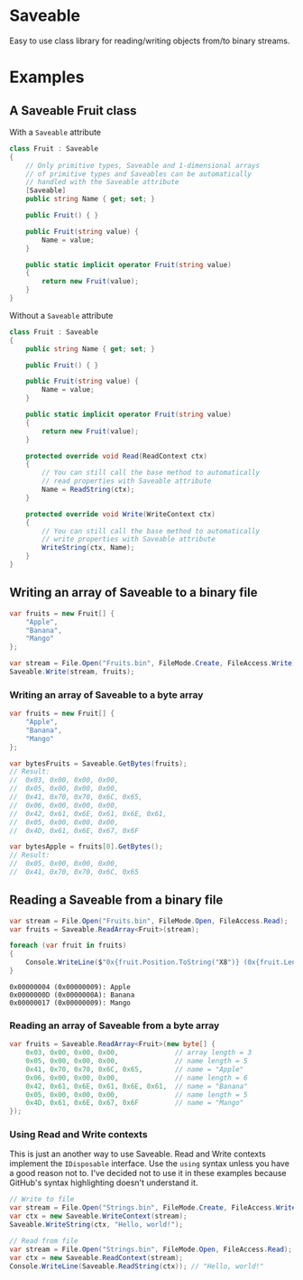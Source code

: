 # Saveable

Easy to use class library for reading/writing objects from/to binary streams.

# Examples

## A Saveable Fruit class

With a `Saveable` attribute

```cs
class Fruit : Saveable
{
    // Only primitive types, Saveable and 1-dimensional arrays
    // of primitive types and Saveables can be automatically
    // handled with the Saveable attribute
    [Saveable]
    public string Name { get; set; }

    public Fruit() { }

    public Fruit(string value) {
        Name = value;
    }

    public static implicit operator Fruit(string value)
    {
        return new Fruit(value);
    }
}
```

Without a `Saveable` attribute

```cs
class Fruit : Saveable
{
    public string Name { get; set; }

    public Fruit() { }

    public Fruit(string value) {
        Name = value;
    }

    public static implicit operator Fruit(string value)
    {
        return new Fruit(value);
    }

    protected override void Read(ReadContext ctx)
    {
        // You can still call the base method to automatically 
        // read properties with Saveable attribute
        Name = ReadString(ctx);
    }

    protected override void Write(WriteContext ctx)
    {
        // You can still call the base method to automatically 
        // write properties with Saveable attribute
        WriteString(ctx, Name);
    }
}
```

## Writing an array of Saveable to a binary file

```cs
var fruits = new Fruit[] {
    "Apple",
    "Banana",
    "Mango"
};

var stream = File.Open("Fruits.bin", FileMode.Create, FileAccess.Write);
Saveable.Write(stream, fruits);
```

### Writing an array of Saveable to a byte array
```cs
var fruits = new Fruit[] {
    "Apple",
    "Banana",
    "Mango"
};

var bytesFruits = Saveable.GetBytes(fruits);
// Result: 
//  0x03, 0x00, 0x00, 0x00, 
//  0x05, 0x00, 0x00, 0x00, 
//  0x41, 0x70, 0x70, 0x6C, 0x65, 
//  0x06, 0x00, 0x00, 0x00, 
//  0x42, 0x61, 0x6E, 0x61, 0x6E, 0x61, 
//  0x05, 0x00, 0x00, 0x00, 
//  0x4D, 0x61, 0x6E, 0x67, 0x6F

var bytesApple = fruits[0].GetBytes();
// Result:
//  0x05, 0x00, 0x00, 0x00, 
//  0x41, 0x70, 0x70, 0x6C, 0x65
```

## Reading a Saveable from a binary file

```cs
var stream = File.Open("Fruits.bin", FileMode.Open, FileAccess.Read);
var fruits = Saveable.ReadArray<Fruit>(stream);

foreach (var fruit in fruits)
{
    Console.WriteLine($"0x{fruit.Position.ToString("X8")} (0x{fruit.Length.ToString("X8")}): {fruit.Name}");
}
```
```
0x00000004 (0x00000009): Apple
0x0000000D (0x0000000A): Banana
0x00000017 (0x00000009): Mango
```

### Reading an array of Saveable from a byte array

```cs
var fruits = Saveable.ReadArray<Fruit>(new byte[] {
    0x03, 0x00, 0x00, 0x00,              // array length = 3
    0x05, 0x00, 0x00, 0x00,              // name length = 5
    0x41, 0x70, 0x70, 0x6C, 0x65,        // name = "Apple"
    0x06, 0x00, 0x00, 0x00,              // name length = 6
    0x42, 0x61, 0x6E, 0x61, 0x6E, 0x61,  // name = "Banana"
    0x05, 0x00, 0x00, 0x00,              // name length = 5
    0x4D, 0x61, 0x6E, 0x67, 0x6F         // name = "Mango"
});
```

### Using Read and Write contexts
This is just an another way to use Saveable. Read and Write contexts implement the `IDisposable` interface. Use the `using` syntax unless you have a good reason not to. I've decided not to use it in these examples because GitHub's syntax highlighting doesn't understand it.

```cs
// Write to file
var stream = File.Open("Strings.bin", FileMode.Create, FileAccess.Write);
var ctx = new Saveable.WriteContext(stream);
Saveable.WriteString(ctx, "Hello, world!");

// Read from file
var stream = File.Open("Strings.bin", FileMode.Open, FileAccess.Read);
var ctx = new Saveable.ReadContext(stream);
Console.WriteLine(Saveable.ReadString(ctx)); // "Hello, world!"
```